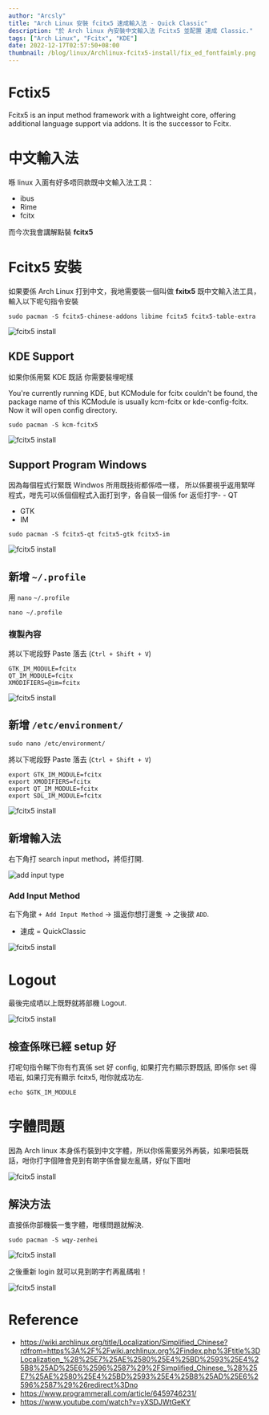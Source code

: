 ```yaml
---
author: "Arcsly"
title: "Arch Linux 安裝 fcitx5 速成輸入法 - Quick Classic"
description: "於 Arch linux 內安裝中文輸入法 Fcitx5 並配置 速成 Classic."
tags: ["Arch Linux", "Fcitx", "KDE"]
date: 2022-12-17T02:57:50+08:00
thumbnail: /blog/linux/Archlinux-fcitx5-install/fix_ed_fontfaimly.png
---
```


# Fctix5

Fcitx5 is an input method framework with a lightweight core, offering additional language support via addons. It is the successor to Fcitx. 

# 中文輸入法

喺 linux 入面有好多唔同款既中文輸入法工具：

- ibus
- Rime
- fcitx

而今次我會講解點裝 **fcitx5**

# Fcitx5 安裝

如果要係 Arch Linux 打到中文，我地需要裝一個叫做 **fxitx5** 既中文輸入法工具，輸入以下呢句指令安裝

```shell
sudo pacman -S fcitx5-chinese-addons libime fcitx5 fcitx5-table-extra
```

![fcitx5 install](/blog/linux/Archlinux-fcitx5-install/fxitx5%20install.png)


## KDE Support

如果你係用緊 KDE 既話 你需要裝埋呢樣

You're currently running KDE, but KCModule for fcitx couldn't be found, the package name of this KCModule is usually kcm-fcitx or kde-config-fcitx. Now it will open config directory.

```shell
sudo pacman -S kcm-fcitx5
```

![fcitx5 install](/blog/linux/Archlinux-fcitx5-install/kcm%20install.png)

## Support Program Windows

因為每個程式行緊既 Windwos 所用既技術都係唔一樣，
所以係要視乎返用緊咩程式，咁先可以係個個程式入面打到字，各自裝一個係 for 返佢打字- - QT
- GTK
- IM

```shell
sudo pacman -S fcitx5-qt fcitx5-gtk fcitx5-im
```

![fcitx5 install](/blog/linux/Archlinux-fcitx5-install/qt5%20gtk%20im%20support%20install.png)

## 新增 `~/.profile`

用 `nano` `~/.profile`

```shell
nano ~/.profile
```

### 複製內容

將以下呢段野 Paste 落去 (`Ctrl + Shift + V`)
```shell
GTK_IM_MODULE=fcitx
QT_IM_MODULE=fcitx
XMODIFIERS=@im=fcitx
```

![fcitx5 install](/blog/linux/Archlinux-fcitx5-install/profile%20edit.png)

## 新增 `/etc/environment/`

```shell
sudo nano /etc/environment/
```

將以下呢段野 Paste 落去 (`Ctrl + Shift + V`)

```shell
export GTK_IM_MODULE=fcitx
export XMODIFIERS=fcitx
export QT_IM_MODULE=fcitx
export SDL_IM_MODULE=fcitx
```

![fcitx5 install](/blog/linux/Archlinux-fcitx5-install/etc%20environment%20added.png)

## 新增輸入法

右下角打 search input method，將佢打開.

![add input type](/blog/linux/Archlinux-fcitx5-install/add_input_type.png)

### Add Input Method

右下角撳 `+ Add Input Method` -> 搵返你想打邊隻 -> 之後撳 `ADD`.

- 速成 = QuickClassic

![fcitx5 install](/blog/linux/Archlinux-fcitx5-install/add%20input%20type-2.png)

# Logout

最後完成哂以上既野就將部機 Logout.

![fcitx5 install](/blog/linux/Archlinux-fcitx5-install/logout.png)

## 檢查係咪已經 setup 好

打呢句指令睇下你有冇真係 set 好 config, 如果打完冇顯示野既話, 即係你 set 得唔岩, 如果打完有顯示 fcitx5, 咁你就成功左.

```shell
echo $GTK_IM_MODULE
```

# 字體問題

因為 Arch linux 本身係冇裝到中文字體，所以你係需要另外再裝，如果唔裝既話，咁你打字個陣會見到有啲字係會變左亂碼，好似下圖咁

![fcitx5 install](/blog/linux/Archlinux-fcitx5-install/font-family-error.png)

## 解決方法

直接係你部機裝一隻字體，咁樣問題就解決.

```shell
sudo pacman -S wqy-zenhei
```

![fcitx5 install](/blog/linux/Archlinux-fcitx5-install/install%20font-family%20fix.png)

之後重新 login 就可以見到啲字冇再亂碼啦！

![fcitx5 install](/blog/linux/Archlinux-fcitx5-install/fix_ed_fontfaimly.png)

# Reference

- https://wiki.archlinux.org/title/Localization/Simplified_Chinese?rdfrom=https%3A%2F%2Fwiki.archlinux.org%2Findex.php%3Ftitle%3DLocalization_%28%25E7%25AE%2580%25E4%25BD%2593%25E4%25B8%25AD%25E6%2596%2587%29%2FSimplified_Chinese_%28%25E7%25AE%2580%25E4%25BD%2593%25E4%25B8%25AD%25E6%2596%2587%29%26redirect%3Dno
- https://www.programmerall.com/article/6459746231/
- https://www.youtube.com/watch?v=yXSDJWtGeKY